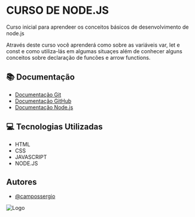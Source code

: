 # CURSO DE NODE.JS

Curso inicial para aprendeer os conceitos básicos de desenvolvimento de node.js

Através deste  curso você aprenderá como sobre as variáveis var, let e const e como utiliza-lás em algumas situaçes além de conhecer alguns conceitos sobre declaração de funcões e arrow functions.

## 📚 Documentação

- [Documentação Git](https://git-scm.com/doc)
- [Documentação GitHub](https://docs.github.com/)
- [Documentação Node.js](https://nodejs.org/en/docs)

## 💻 Tecnologias Utilizadas 

- HTML
- CSS
- JAVASCRIPT
- NODE.JS

## Autores

- [@campossergio](https://github.com/campossergio)

![Logo](https://i.postimg.cc/bNqN5kxC/logotipo-portfolio.png)

